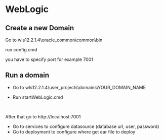 # WebLogic

## Create a new Domain

Go to wls12.2.1.4\oracle_common\common\bin

run config.cmd

you have to specify port for example 7001

## Run a domain

- Go to wls12.2.1.4\user_projects\domains\YOUR_DOMAIN_NAME

- Run startWebLogic.cmd

<br/>

After that go to http://localhost:7001
<br/>
- Go to services to configure datasource (database url, user, password)
- Go to deployment to configure where get ear file to deploy